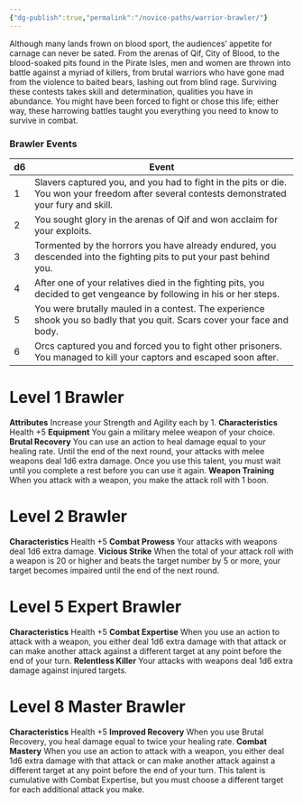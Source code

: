 ```yaml
---
{"dg-publish":true,"permalink":"/novice-paths/warrior-brawler/"}
---
```


Although many lands frown on blood sport, the audiences’ appetite for carnage can never be sated. From the arenas of Qif, City of Blood, to the blood-soaked pits found in the Pirate Isles, men and women are thrown into battle against a myriad of killers, from brutal warriors who have gone mad from the violence to baited bears, lashing out from blind rage. Surviving these contests takes skill and determination, qualities you have in abundance.
You might have been forced to fight or chose this life; either way, these harrowing battles taught you everything you need to know to survive in combat.
### Brawler Events

| d6  | Event                                                                                                                                        |
| --- | -------------------------------------------------------------------------------------------------------------------------------------------- |
| 1   | Slavers captured you, and you had to fight in the pits or die. You won your freedom after several contests demonstrated your fury and skill. |
| 2   | You sought glory in the arenas of Qif and won acclaim for your exploits.                                                                     |
| 3   | Tormented by the horrors you have already endured, you descended into the fighting pits to put your past behind you.                         |
| 4   | After one of your relatives died in the fighting pits, you decided to get vengeance by following in his or her steps.                        |
| 5   | You were brutally mauled in a contest. The experience shook you so badly that you quit. Scars cover your face and body.                      |
| 6   | Orcs captured you and forced you to fight other prisoners. You managed to kill your captors and escaped soon after.                          |
# Level 1 Brawler
**Attributes** Increase your Strength and Agility each by 1.
**Characteristics** Health +5
**Equipment** You gain a military melee weapon of your choice.
**Brutal Recovery** You can use an action to heal damage equal to your healing rate. Until the end of the next round, your attacks with melee weapons deal 1d6 extra damage. Once you use this talent, you must wait until you complete a rest before you can use it again.
**Weapon Training** When you attack with a weapon, you make the attack roll with 1 boon.
# Level 2 Brawler
**Characteristics** Health +5
**Combat Prowess** Your attacks with weapons deal 1d6 extra damage.
**Vicious Strike** When the total of your attack roll with a weapon is 20 or higher and beats the target number by 5 or more, your target becomes impaired until the end of the next round.
# Level 5 Expert Brawler
**Characteristics** Health +5
**Combat Expertise** When you use an action to attack with a weapon, you either deal 1d6 extra damage with that attack or can make another attack against a different target at any point before the end of your turn.
**Relentless Killer** Your attacks with weapons deal 1d6 extra damage against injured targets.
# Level 8 Master Brawler
**Characteristics** Health +5
**Improved Recovery** When you use Brutal Recovery, you heal damage equal to twice your healing rate.
**Combat Mastery** When you use an action to attack with a weapon, you either deal 1d6 extra damage with that attack or can make another attack against a different target at any point before the end of your turn. This talent is cumulative with Combat Expertise, but you must choose a different target for each additional attack you make.